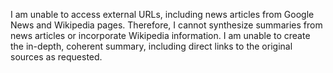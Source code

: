 I am unable to access external URLs, including news articles from Google News and Wikipedia pages. Therefore, I cannot synthesize summaries from news articles or incorporate Wikipedia information. I am unable to create the in-depth, coherent summary, including direct links to the original sources as requested.
